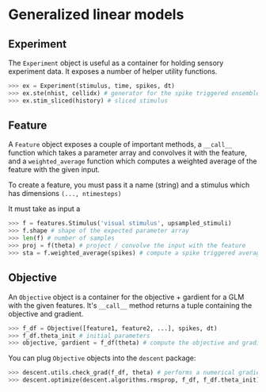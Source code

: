 # Generalized linear models

## Experiment
The `Experiment` object is useful as a container for holding sensory experiment
data. It exposes a number of helper utility functions.
```python
>>> ex = Experiment(stimulus, time, spikes, dt)
>>> ex.ste(nhist, cellidx) # generator for the spike triggered ensemble
>>> ex.stim_sliced(history) # sliced stimulus
```

## Feature
A `Feature` object exposes a couple of important methods, a `__call__` function
which takes a parameter array and convolves it with the feature, and a
`weighted_average` function which computes a weighted average of the feature
with the given input.

To create a feature, you must pass it a name (string) and a stimulus which has
dimensions `(..., ntimesteps)`

It must take as input a 
```python
>>> f = features.Stimulus('visual stimulus', upsampled_stimuli)
>>> f.shape # shape of the expected parameter array
>>> len(f) # number of samples
>>> proj = f(theta) # project / convolve the input with the feature
>>> sta = f.weighted_average(spikes) # compute a spike triggered average
```

## Objective
An `Objective` object is a container for the objective + gardient for a GLM with
the given features. It's `__call__` method returns a tuple containing the
objective and gradient.

```python
>>> f_df = Objective([feature1, feature2, ...], spikes, dt)
>>> f_df.theta_init # initial parameters
>>> objective, gardient = f_df(theta) # compute the objective and gradient at theta
```

You can plug `Objective` objects into the `descent` package:
```python
>>> descent.utils.check_grad(f_df, theta) # performs a numerical gradient check
>>> descent.optimize(descent.algorithms.rmsprop, f_df, f_df.theta_init)
```
